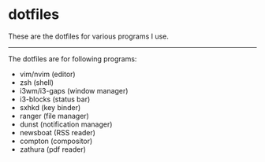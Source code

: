 # dotfiles

These are the dotfiles for various programs I use.

---

The dotfiles are for following programs:
* vim/nvim (editor)
* zsh (shell)
* i3wm/i3-gaps (window manager)
* i3-blocks (status bar)
* sxhkd (key binder)
* ranger (file manager)
* dunst (notification manager)
* newsboat (RSS reader)
* compton (compositor)
* zathura (pdf reader)
